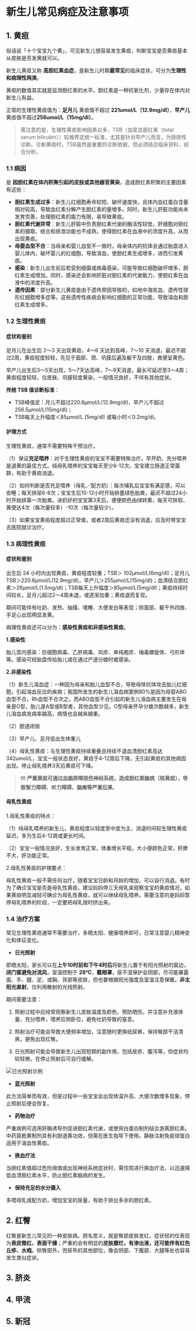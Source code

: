 <script setup>
import ScrollView from '../components/ScrollView.vue'
</script>

# 新生儿常见病症及注意事项

<ScrollView>

## 1. 黄疸

俗话说「十个宝宝九个黄」，可见新生儿很容易发生黄疸，判断宝宝是否黄疸基本从皮肤是否发黄就可以。

新生儿黄疸又称 **高胆红素血症**，是新生儿时期**最常见**的临床症状，可分为**生理性和病理性两类**。

黄疸的数值其实就是监测胆红素的水平。胆红素是一种抗氧化剂，少量存在体内对新生儿有益。

正常的生理性黄疸值为：**足月儿** 黄疸值不超过 **221umol/L（12.9mg/dl）**，**早产儿** 黄疸值不超过**256umoI/L（15mg/dl）**。

> 需注意的是，生理性黄疸影响因素众多，TSB（血浆总胆红素（total serum bilirubin））较难界定统一标准，尤其是针对早产儿而言，为排除性诊断。诊断黄疸时，TSB虽然是重要的诊断依据，但必须结合临床资料，综合分析。

### 1.1 病因

是 **因胆红素在体内积聚引起的皮肤或其他器官黄染**，造成胆红素积聚的主要因素有这些：

- **胆红素生成过多**：新生儿红细胞寿命较短、破坏速度快，且体内血红蛋白含量相对较高，导致血红素分解产生胆红素的量增多。同时，新生儿肝脏功能尚未发育完善，处理胆红素的能力有限，易导致黄疸。
- **胆红素代谢异常**：新生儿肝脏中负责胆红素代谢的酶活性较低，肝细胞对胆红素的摄取、结合和排泄功能也不成熟，使得胆红素在血液中的浓度升高，从而出现黄疸。
- **母婴血型不合**：当母亲和婴儿血型不一致时，母亲体内的抗体会通过胎盘进入婴儿体内，破坏婴儿的红细胞，导致溶血，使胆红素生成增多，进而引发黄疸。
- **感染**：新生儿出生前后若受到细菌或病毒感染，可能导致红细胞破坏增多，胆红素生成增加。同时，感染还会影响肝脏对胆红素的代谢能力，使胆红素在血液中的浓度升高。
- **遗传因素**：部分新生儿黄疸是由于遗传原因导致的，如地中海贫血、遗传性球形红细胞增多症等。这些遗传性疾病会影响红细胞的正常功能，导致溶血和胆红素生成增多。

### 1.2 生理性黄疸

#### 症状和鉴别

足月儿在出生后 2～3 天出现黄疸，4～6 天达到高峰，7～10 天消退，最迟不超过2周，黄疸程度较轻，先见于面部、颈、巩膜后遍及躯干及四肢，粪便呈黄色。

早产儿出生后3～5天出现，5～7天达高峰，7～9天消退，最长可延迟至3～4周；黄疸程度较轻，仅皮肤、巩膜轻度黄染，一般情况良好，不伴有其他症状。

**传统 TSB 值诊断标准**：

- TSB峰值足：月儿不超过220.6μmol/L(12.9mg/dl)，早产儿不超过256.5μmol/L(15mg/dl)；
- TSB每天上升幅度＜85μmol/L (5mg/dl) 或每小时＜0.2mg/dl。

#### 护理方式

生理性黄疸，通常不需要特殊干预治疗。

（1）保证**充足喂养**：对于生理性黄疸的宝宝不需要特殊治疗。早开奶、充分喂养是退黄的最佳方式。纯母乳喂养的宝宝每天至少8-12次。宝宝建立肠道正常菌群，有助于黄疸消退。

（2）如何判断是否充足喂养（母乳／配方奶）：每次哺乳后宝宝有满足感，可以安睡；每天排尿6-8次；宝宝生后10-12小时开始排墨绿色胎粪，最迟不超过24小时开始排第一次胎粪。进奶好的宝宝第3天后，便便颜色由绿转黄，每天可排软、黄便达4次（每次量较多）-10次（每次量较少）。

（3）如果宝宝黄疸程度超过正常值，或者2周后黄疸还没有消退，应及时带宝宝去医院就诊治疗。

### 1.3 病理性黄疸

#### 症状和鉴别

出生后 24 小时内出现黄疸，黄疸程度较重；TSB＞ 102μmol/L(6mg/dl)；足月儿TSB＞220.6μmol/L(12.9mg/dl)，早产儿＞255μmol/L(15mg/dl)；血清结合胆红素＞26μmol/L(1.5mg/dl)；TSB每天上升幅度＞85μmol/L(5mg/dl)；黄疸持续时间较长，足月儿超过2～4周未退，或逐渐加重；黄疸退而复现。

期间可能伴有吐奶、发热、抽搐、嗜睡、大便发白等表现；除面部、躯干外四肢、手足心出现明显发黄。

病理性黄疸还可以分为：**感染性黄疸和非感染性黄疸**。

**1.感染性**

 胎儿宫内感染：巨细胞病毒、乙肝病毒、风疹、单纯疱疹、梅毒螺旋体、弓形体等。感染可经胎盘传给胎儿或在通过产道分娩时被感染。

 **2.非感染性**

（1）新生儿溶血症：一种因为母亲和胎儿血型不合，导致母体抗体攻击胎儿红细胞，引起溶血反应的疾病；我国所发生的新生儿溶血病案例80%是因为母婴ABO血型不合，Rh血型不合次之。而ABO血型不合引起的新生儿溶血病主要发生在母亲是O型，胎儿是A型或B型者，其他血型少见。O型母亲怀孕分娩次数越多，新生儿溶血病发病率越高，病情也会越来越重。

（2）胆道闭锁

（3）早产儿、足月低出生体重儿

（4）母乳性黄疸：与生理性黄疸持续重叠且持续不退血清胆红素高达342umoI/L，宝宝一般状态良好，黄疸于4-12周后下降，无引起黄疸的其他病因出现。停止母乳喂养3天后黄疸可下降。

> ❗❗❗ **严重黄疸可通过血脑屏障损伤神经系统，造成胆红素脑病（核黄疸），导致智力障碍、听力障碍、脑瘫等严重后果**。

#### 母乳性黄疸

1.母乳性黄疸的特点：

（1）纯母乳喂养的新生儿，黄疸程度以轻度至中度为主，消退时间较生理性黄疸延迟，多为生后4-12周或更长时间。

（2）宝宝一般情况良好，生长发育正常，体重增长平稳，大小便颜色正常，肝脾不大，肝功能正常。

2.母乳性黄疸的护理要点：

母乳性黄疸一般不需任何治疗，随着宝宝日龄和月龄的增加，可以自行消退。有时为了确诊宝宝是否是母乳性黄疸，建议妈妈停三天母乳来观察宝宝的黄疸情况，如果黄疸明显减轻可确诊为母乳性黄疸，就可以继续母乳喂养。需要注意的是妈妈暂停母乳喂养的阶段，一定要把母乳按时挤出来。

### 1.4 治疗方案

常见生理性黄疸通常不需要治疗，多晒太阳、健康喂养即可，日常注意婴儿精神变化和体征变化。

- **日光照射**

即晒太阳，家长可以在**上午10时前和下午4时后**将新生儿置于有阳光照射的窗边，**闭门窗避免对流风**，室温控制于 **28℃**，**戴眼罩**，尿不湿保护会阴部，尽可能暴露面、手、腿、足、或胸、背部等皮肤，但也要根据阳光强度及室温注意保暖。**非太阳光直射**，仅利用散射的光线照射。

期间需要注意：

1. 照射过程中应经常观察新生儿皮肤温度及颜色，预防晒伤，并注意补充液体量，充分喂养，喂养后侧卧位，避免吐奶导致的窒息。

2. 照射治疗可能会导致大便频率增加，注意随时更换纸尿裤，保持臀部干洁清爽，避免出现红臀。

3. 日光照射可能会导致新生儿出现短期的副作用，包括皮疹、腹泻等，但症状均较轻微，在停止照射后可自行缓解。

![日光照射示例](./images/6c24e617da51c2231e881bf9d6bb686a.png)

- **蓝光照射**

此方法简单而有效，但是过程中一些宝宝会出现体温升高、大便次数增多现象，停止照射后便会恢复。

- **药物治疗**

严重病例可选用肝酶诱导剂促进胆红素代谢，或使用白蛋白制剂结合游离胆红素。中药茵栀黄制剂具有利胆退黄功效，但需在医生指导下使用。静脉注射免疫球蛋白适用于溶血性黄疸。

- **换血疗法**

当胆红素值超过危险阈值或出现神经系统症状时，需住院进行换血疗法，以迅速降低血清胆红素水平，防止胆红素脑病的发生。

- **保持充足的水分摄入**

多喂母乳或配方奶，增加宝宝的尿量，有助于排出多余的胆红素。



## **2. 红臀**

红臀是新生儿常见的一种皮肤病。顾名思义，就是臀部皮肤发红，症状轻的仅表现为**表皮微红、表面干燥**；严重的会有明显的**皮肤糜烂，有渗出液，**还可能伴有**红色丘疹、水疱**。除臀部外，兜尿布的其他部位，像会阴部、下腹部、大腿等处也容易发生类似症状。



## 3. 脐炎



## 4. 甲流





## 5. 新冠









</ScrollView>
